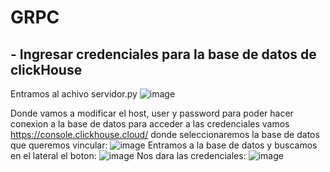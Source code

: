 # GRPC
## - Ingresar credenciales para la base de datos de clickHouse
Entramos al achivo servidor.py
![image](https://github.com/user-attachments/assets/42fc597b-70b5-47c0-9469-3d82e3592bcd)

Donde vamos a modificar el host, user y password para poder hacer conexion a la base de datos para acceder a las credenciales vamos https://console.clickhouse.cloud/ 
donde seleccionaremos la base de datos que queremos vincular:
![image](https://github.com/user-attachments/assets/90c421d1-f95b-4b4a-958c-d097944d62f5)
Entramos a la base de datos y buscamos en el lateral el boton:
![image](https://github.com/user-attachments/assets/471cab46-e05c-410c-bc33-717bf53ecd0e)
Nos dara las credenciales:
![image](https://github.com/user-attachments/assets/f6b8995e-bb48-4646-8296-37735dbd8dfe)


